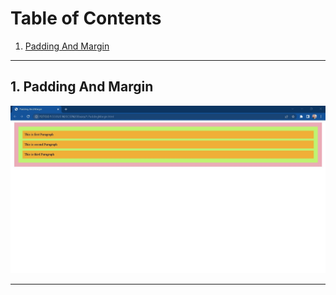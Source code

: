 # Table of Contents
1. [Padding And Margin](#padding)

<hr/>

## 1. Padding And Margin<a name="padding"></a>

![](./Output/PaddingMargin.jpg)

<hr/>
